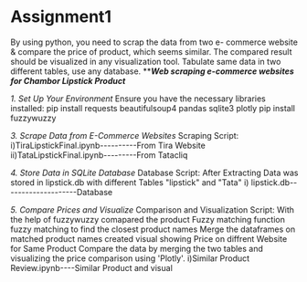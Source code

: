 # Assignment1
By using python, you need to scrap the data from two e-
commerce website &amp; compare the price of product, which
seems similar.
The compared result should be visualized in any visualization
tool.
Tabulate same data in two different tables, use any database.
*****Web scraping e-commerce websites for Chambor Lipstick Product***

*1. Set Up Your Environment*
Ensure you have the necessary libraries installed:
pip install requests beautifulsoup4 pandas sqlite3 plotly
pip install fuzzywuzzy

*3. Scrape Data from E-Commerce Websites*
Scraping Script:
i)TiraLipstickFinal.ipynb----------From Tira Website
ii)TataLipstickFinal.ipynb---------From Tatacliq

*4. Store Data in SQLite Database*
Database Script:
After Extracting Data was stored in lipstick.db with different Tables "lipstick" and "Tata"
i) lipstick.db--------------------Database

*5. Compare Prices and Visualize*
Comparison and Visualization Script:
With the help of fuzzywuzzy comapared the product
Fuzzy matching function
fuzzy matching to find the closest product names
Merge the dataframes on matched product names
created visual showing Price on diffrent Website for Same Product
Compare the data by merging the two tables and visualizing the price comparison using 'Plotly'.
i)Similar Product Review.ipynb----Similar Product and visual
